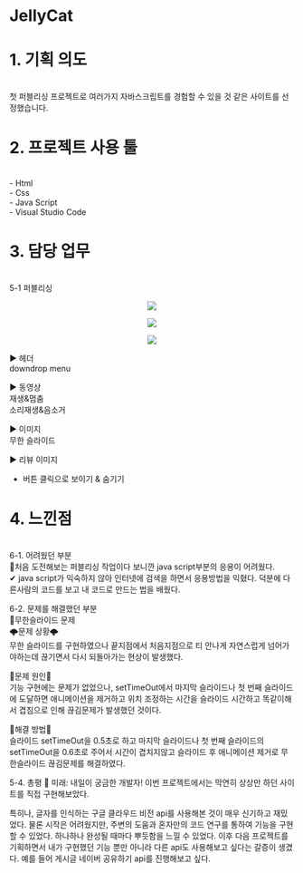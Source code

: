 # JellyCat

<h1> 1. 기획 의도</h1> <br>
  첫 퍼블리싱 프로젝트로 여러가지 자바스크립트를 경험할 수 있을 것 같은 사이트를 선정했습니다.
  
<h1> 2. 프로젝트 사용 툴</h1> <br>
- Html<br>
- Css<br>
- Java Script<br>
- Visual Studio Code
  
<h1> 3. 담당 업무</h1> <br>
  5-1 퍼블리싱
  
  <p align="center">
  <img src="https://github.com/web-jsp-project-joongshin/joongshin/assets/129862445/71b2b2de-3c68-4cb4-99d5-48bc10c3ebbc">
  </p>
  <p align="center">
    <img src="https://github.com/web-jsp-project-joongshin/joongshin/assets/129862445/ad3e98dc-130b-4af0-8ba3-8aab0edac53d">
  </p>
  <p align="center">
    <img src="https://github.com/web-jsp-project-joongshin/joongshin/assets/129862445/5718d0af-8402-4ceb-b15b-42b7b88955fe">
  </p>
  
  ▶ 헤더<br>
  downdrop menu<br>
  
  ▶ 동영상<br>
  재생&멈춤<br>
  소리재생&음소거<br>
  
  ▶ 이미지<br>
  무한 슬라이드<br>
  
  ▶ 리뷰 이미지<br>
  + 버튼 클릭으로 보이기 & 숨기기<br>
  
 
<h1> 4. 느낀점</h1> <br>
6-1. 어려웠던 부분<br>
📌처음 도전해보는 퍼블리싱 작업이다 보니깐 java script부분의 응용이 어려웠다. <br>
✔ java script가 익숙하지 않아 인터넷에 검색을 하면서 응용방법을 익혔다. 덕분에 다른사람의 코드를 보고 내 코드로 만드는 법을 배웠다.


6-2. 문제를 해결했던 부분<br>
📌무한슬라이드 문제<br>
🌩문제 상황🌩<br>
무한 슬라이드를 구현하였으나 끝지점에서 처음지점으로 티 안나게 자연스럽게 넘어가야하는데 끊기면서 다시 되돌아가는 현상이 발생했다.

🚨문제 원인🚨<br>
기능 구현에는 문제가 없었으나, setTimeOut에서 마지막 슬라이드나 첫 번째 슬라이드에 도달하면 애니메이션을 제거하고 위치 조정하는 시간을 슬라이드 시간하고 똑같이해서 겹침으로 인해 끊김문제가 발생했던 것이다.

🚀해결 방법🚀<br>
슬라이드 setTimeOut을 0.5초로 하고 마지막 슬라이드나 첫 번째 슬라이드의 setTimeOut을 0.6초로 주어서 시간이 겹치지않고 슬라이드 후 애니메이션 제거로 무한슬라이드 끊김문제를 해결하였다.


5-4. 총평
🌟 미래: 내일이 궁금한 개발자!
이번 프로젝트에서는 막연히 상상만 하던 사이트를 직접 구현해보았다. 

특히나, 글자를 인식하는 구글 클라우드 비전 api를 사용해본 것이 매우 신기하고 재밌었다. 물론 시작은 어려웠지만, 주변의 도움과 혼자만의 코드 연구를 통하여 기능을 구현할 수 있었다. 하나하나 완성될 때마다 뿌듯함을 느낄 수 있었다. 이후 다음 프로젝트를 기획하면서 내가 구현했던 기능 뿐만 아니라 다른 api도 사용해보고 싶다는 갈증이 생겼다. 예를 들어 게시글 네이버 공유하기 api를 진행해보고 싶다.
